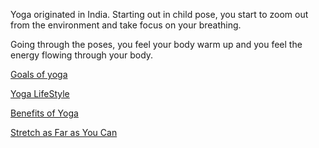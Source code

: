 Yoga originated in India.
Starting out in child pose, you start to zoom out from the environment and take focus on your breathing.

Going through the poses, you feel your body warm up and you feel the energy flowing through your body.

[Goals of yoga](../yoga/goals/goals_of_yoga.md)

[Yoga LifeStyle](../yoga/lifestyle/yoga_lifestyle.md)

[Benefits of Yoga](../yoga/benefits/yoga_benefits.md)

[Stretch as Far as You Can](../yoga/stretch/stretch.md)
